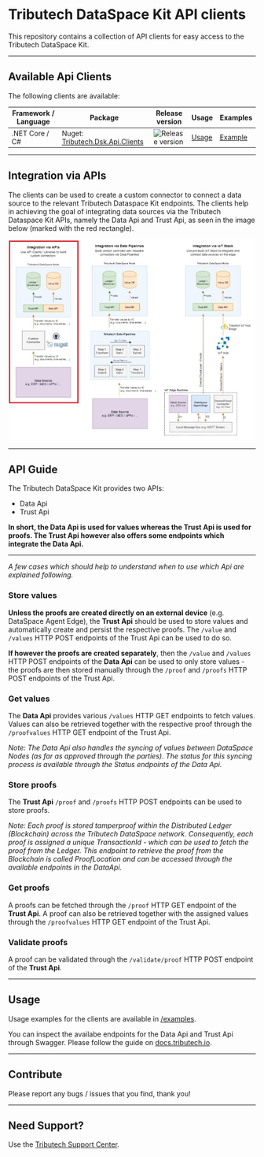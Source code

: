 # Tributech DataSpace Kit API clients

This repository contains a collection of API clients for easy access to the Tributech DataSpace Kit.

--- 

## Available Api Clients
The following clients are available:

| Framework / Language | Package | Release version | Usage | Examples |
|-|-|-|-|-|
| .NET Core / C# | Nuget: [Tributech.Dsk.Api.Clients](https://www.nuget.org/packages/Tributech.Dsk.Api.Clients) | ![Release version](https://img.shields.io/nuget/v/Tributech.Dsk.Api.Clients) | [Usage](./clients/netcore) | [Example](./examples/netcore)

---

## Integration via APIs
The clients can be used to create a custom connector to connect a data source to the relevant Tributech Dataspace Kit endpoints. The clients help in achieving the goal of integrating data sources via the Tributech Dataspace Kit APIs, namely the Data Api and Trust Api, as seen in the image below (marked with the red rectangle).

![Integration via APIs](./assets/img/integration.jpg)

---

## API Guide
The Tributech DataSpace Kit provides two APIs:
 - Data Api
 - Trust Api

**In short, the Data Api is used for values whereas the Trust Api is used for proofs. The Trust Api however also offers some endpoints which integrate the Data Api.**

----

*A few cases which should help to understand when to use which Api are explained following.*

### Store values
**Unless the proofs are created directly on an external device** (e.g. DataSpace Agent Edge), the **Trust Api** should be used to store values and automatically create and persist the respective proofs. The `/value` and `/values` HTTP POST endpoints of the Trust Api can be used to do so. 

**If however the proofs are created separately**, then the `/value` and `/values` HTTP POST endpoints of the **Data Api** can be used to only store values - the proofs are then stored manually through the `/proof` and `/proofs` HTTP POST endpoints of the Trust Api.

### Get values
The **Data Api** provides various `/values` HTTP GET endpoints to fetch values.
Values can also be retrieved together with the respective proof through the `/proofvalues` HTTP GET endpoint of the Trust Api.

*Note: The Data Api also handles the syncing of values between DataSpace Nodes (as far as approved through the parties). The status for this syncing process is available through the Status endpoints of the Data Api.*

### Store proofs
The **Trust Api** `/proof` and `/proofs` HTTP POST endpoints can be used to store proofs. 

*Note: Each proof is stored tamperproof within the Distributed Ledger (Blockchain) across the Tributech DataSpace network. Consequently, each proof is assigned a unique TransactionId - which can be used to fetch the proof from the Ledger. This endpoint to retrieve the proof from the Blockchain is called ProofLocation and can be accessed through the available endpoints in the DataApi.*

### Get proofs
A proofs can be fetched through the `/proof` HTTP GET endpoint of the **Trust Api**. A proof can also be retrieved together with the assigned values through the `/proofvalues` HTTP GET endpoint of the Trust Api.

### Validate proofs
A proof can be validated through the `/validate/proof` HTTP POST endpoint of the **Trust Api**.

----
  
## Usage
Usage examples for the clients are available in [/examples](./examples).

You can inspect the availabe endpoints for the Data Api and Trust Api through Swagger. Please follow the guide on [docs.tributech.io](https://docs.tributech.io/apis/apis-data-api/).

---

## Contribute 
Please report any bugs / issues that you find, thank you!

---

## Need Support?
Use the [Tributech Support Center](https://tributech.atlassian.net/servicedesk/customer/portals).